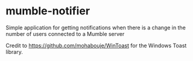 # mumble-notifier
Simple application for getting notifications when there is a change in the number of users connected to a Mumble server

Credit to https://github.com/mohabouje/WinToast for the Windows Toast library.

